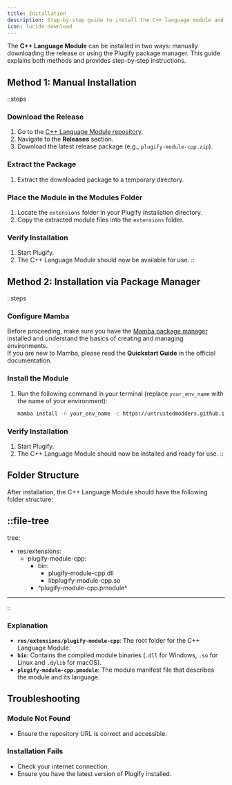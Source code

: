 ```yaml
---
title: Installation
description: Step-by-step guide to install the C++ language module and set up the necessary environment to start using it.
icon: lucide:download
---
```


The **C++ Language Module** can be installed in two ways: manually downloading the release or using the Plugify package manager. This guide explains both methods and provides step-by-step instructions.

## **Method 1: Manual Installation**

::steps
### **Download the Release**
1. Go to the [C++ Language Module repository](https://github.com/untrustedmodders/plugify-module-cpp).
2. Navigate to the **Releases** section.
3. Download the latest release package (e.g., `plugify-module-cpp.zip`).

### **Extract the Package**
1. Extract the downloaded package to a temporary directory.

### **Place the Module in the Modules Folder**
1. Locate the `extensions` folder in your Plugify installation directory.
2. Copy the extracted module files into the `extensions` folder.

### **Verify Installation**
1. Start Plugify.
2. The C++ Language Module should now be available for use.
::

## **Method 2: Installation via Package Manager**

::steps
### **Configure Mamba**
Before proceeding, make sure you have the [Mamba package manager](https://mamba.readthedocs.io/en/latest/user_guide/mamba.html#mamba-user-guide) installed and understand the basics of creating and managing environments.  
If you are new to Mamba, please read the **Quickstart Guide** in the official documentation.

### **Install the Module**
1. Run the following command in your terminal (replace `your_env_name` with the name of your environment):
   ```bash
   mamba install -n your_env_name -c https://untrustedmodders.github.io/plugify-module-cpp/ plugify-module-cpp
   ```

### **Verify Installation**
1. Start Plugify.
2. The C++ Language Module should now be installed and ready for use.
::

## **Folder Structure**

After installation, the C++ Language Module should have the following folder structure:

::file-tree
---
tree:
- res/extensions:
    - plugify-module-cpp:
        - bin:
            - plugify-module-cpp.dll
            - libplugify-module-cpp.so
        - ^plugify-module-cpp.pmodule^
---
::

### **Explanation**
- **`res/extensions/plugify-module-cpp`**: The root folder for the C++ Language Module.
- **`bin`**: Contains the compiled module binaries (`.dll` for Windows, `.so` for Linux and `.dylib` for macOS).
- **`plugify-module-cpp.pmodule`**: The module manifest file that describes the module and its language.

## **Troubleshooting**

### **Module Not Found**
- Ensure the repository URL is correct and accessible.

### **Installation Fails**
- Check your internet connection.
- Ensure you have the latest version of Plugify installed.

